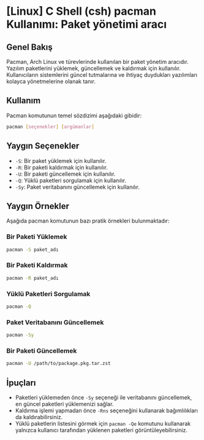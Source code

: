 # [Linux] C Shell (csh) pacman Kullanımı: Paket yönetimi aracı

## Genel Bakış
Pacman, Arch Linux ve türevlerinde kullanılan bir paket yönetim aracıdır. Yazılım paketlerini yüklemek, güncellemek ve kaldırmak için kullanılır. Kullanıcıların sistemlerini güncel tutmalarına ve ihtiyaç duydukları yazılımları kolayca yönetmelerine olanak tanır.

## Kullanım
Pacman komutunun temel sözdizimi aşağıdaki gibidir:

```bash
pacman [seçenekler] [argümanlar]
```

## Yaygın Seçenekler
- `-S`: Bir paket yüklemek için kullanılır.
- `-R`: Bir paketi kaldırmak için kullanılır.
- `-U`: Bir paketi güncellemek için kullanılır.
- `-Q`: Yüklü paketleri sorgulamak için kullanılır.
- `-Sy`: Paket veritabanını güncellemek için kullanılır.

## Yaygın Örnekler
Aşağıda pacman komutunun bazı pratik örnekleri bulunmaktadır:

### Bir Paketi Yüklemek
```bash
pacman -S paket_adı
```

### Bir Paketi Kaldırmak
```bash
pacman -R paket_adı
```

### Yüklü Paketleri Sorgulamak
```bash
pacman -Q
```

### Paket Veritabanını Güncellemek
```bash
pacman -Sy
```

### Bir Paketi Güncellemek
```bash
pacman -U /path/to/package.pkg.tar.zst
```

## İpuçları
- Paketleri yüklemeden önce `-Sy` seçeneği ile veritabanını güncellemek, en güncel paketleri yüklemenizi sağlar.
- Kaldırma işlemi yapmadan önce `-Rns` seçeneğini kullanarak bağımlılıkları da kaldırabilirsiniz.
- Yüklü paketlerin listesini görmek için `pacman -Qe` komutunu kullanarak yalnızca kullanıcı tarafından yüklenen paketleri görüntüleyebilirsiniz.